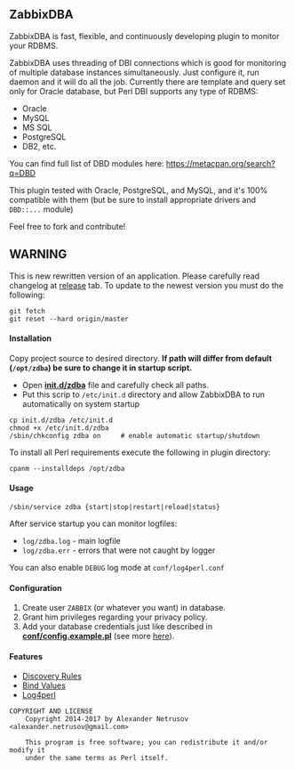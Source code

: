 ## ZabbixDBA
ZabbixDBA is fast, flexible, and continuously developing plugin to monitor your RDBMS.

ZabbixDBA uses threading of DBI connections which is good for monitoring of multiple database instances simultaneously. Just configure it, run daemon and it will do all the job.
Currently there are template and query set only for Oracle database, but Perl DBI supports any type of RDBMS:
- Oracle
- MySQL
- MS SQL
- PostgreSQL
- DB2, etc.

You can find full list of DBD modules here: https://metacpan.org/search?q=DBD

This plugin tested with Oracle, PostgreSQL, and MySQL, and it's 100% compatible with them (but be sure to install appropriate drivers and `DBD::...` module)

Feel free to fork and contribute!

## WARNING
This is new rewritten version of an application.
Please carefully read changelog at [release](https://github.com/anetrusov/ZabbixDBA/releases) tab.
To update to the newest version you must do the following:
```
git fetch
git reset --hard origin/master
```

#### Installation
Copy project source to desired directory.
**If path will differ from default (`/opt/zdba`) be sure to change it in startup script.**

- Open **[init.d/zdba](init.d/zdba)** file and carefully check all paths.
- Put this scrip to `/etc/init.d` directory and allow ZabbixDBA to run automatically on system startup
```
cp init.d/zdba /etc/init.d
chmod +x /etc/init.d/zdba
/sbin/chkconfig zdba on     # enable automatic startup/shutdown
```

To install all Perl requirements execute the following in plugin directory:
```
cpanm --installdeps /opt/zdba
```

#### Usage
```
/sbin/service zdba {start|stop|restart|reload|status}
```
After service startup you can monitor logfiles:
- `log/zdba.log` - main logfile
- `log/zdba.err` - errors that were not caught by logger

You can also enable `DEBUG` log mode at `conf/log4perl.conf`

#### Configuration
1. Create user `ZABBIX` (or whatever you want) in database.
2. Grant him privileges regarding your privacy policy.
3. Add your database credentials just like described in **[conf/config.example.pl](conf/config.example.pl)** (see more [here](docs/Configuration.md)).

#### Features

- [Discovery Rules](docs/DiscoveryRules.md)
- [Bind Values](https://metacpan.org/pod/DBI#Placeholders-and-Bind-Values)
- [Log4perl](https://metacpan.org/pod/Log::Log4perl)



```
COPYRIGHT AND LICENSE
    Copyright 2014-2017 by Alexander Netrusov <alexander.netrusov@gmail.com>

    This program is free software; you can redistribute it and/or modify it
    under the same terms as Perl itself.
```
